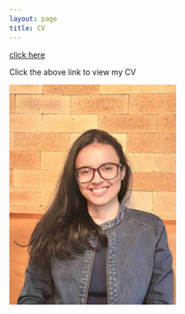 ```yaml
---
layout: page
title: CV
---
```



[click here](https://maumitabhaumik.github.io/Bhaumik_CV__2023.pdf) 

Click the above link to view my CV            

<img align="left" src="CV_photo.jpg" width="300" height="396">






